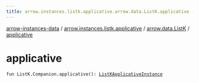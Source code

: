 ```yaml
---
title: arrow.instances.listk.applicative.arrow.data.ListK.applicative - arrow-instances-data
---
```


[arrow-instances-data](../../index.html) / [arrow.instances.listk.applicative](../index.html) / [arrow.data.ListK](index.html) / [applicative](./applicative.html)

# applicative

`fun ListK.Companion.applicative(): `[`ListKApplicativeInstance`](../../arrow.instances/-list-k-applicative-instance/index.html)
